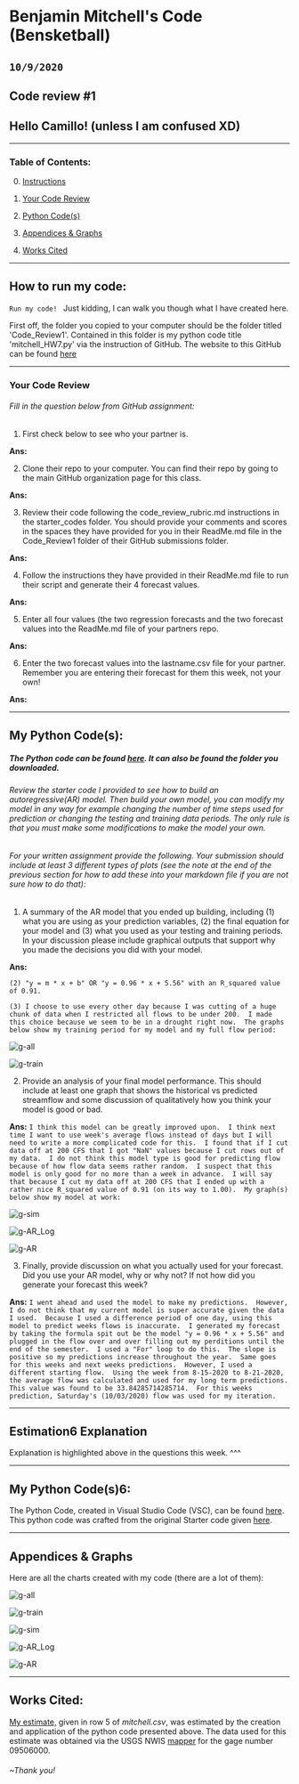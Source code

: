 # Benjamin Mitchell's Code (Bensketball)
## `10/9/2020`
## Code review #1

## Hello Camillo! (unless I am confused XD)

___
### Table of Contents:
0. [ Instructions](#inst)
1. [ Your Code Review](#rev)
2. [ Python Code(s)](#cod)

4. [ Appendices & Graphs](#apd)
5. [ Works Cited](#cit)

___
<a name="inst"></a>
## How to run my code:
`Run my code!
`
Just kidding, I can walk you though what I have created here.

First off, the folder you copied to your computer should be the folder titled 'Code_Review1'.  Contained in this folder is my python code title 'mitchell_HW7.py' via the instruction of GitHub.  The website to this GitHub can be found [here]()
___
<a name="rev"></a>
### Your Code Review
###### Fill in the question below from GitHub assignment:

1. First check below to see who your partner is.

  **Ans:**
  `
  `

2. Clone their repo to your computer. You can find their repo by going to the main GitHub organization page for this class.

  **Ans:**
  `
  `

3. Review their code following the code_review_rubric.md instructions in the starter_codes folder. You should provide your comments and scores in the spaces they have provided for you in their ReadMe.md file in the Code_Review1 folder of their GitHub submissions folder.

  **Ans:**
  `
  `

4. Follow the instructions they have provided in their ReadMe.md file to run their script and generate their 4 forecast values.

  **Ans:**
  `
  `

5. Enter all four values (the two regression forecasts and the two forecast values into the ReadMe.md file of your partners repo.

  **Ans:**
  `
  `

6. Enter the two forecast values into the lastname.csv file for your partner. Remember you are entering their forecast for them this week, not your own!

  **Ans:**
  `
  `




___
<a name="cod"></a>
## My Python Code(s):

##### The Python code can be found [here](../Code_Review1/mitchell_HW7.py).  It can also be found the folder you downloaded.

###### Review the starter code I provided to see how to build an autoregressive(AR) model. Then build your own model, you can modify my model in any way for example changing the number of time steps used for prediction or changing the testing and training data periods. The only rule is that you must make some modifications to make the model your own.

###### For your written assignment provide the following. Your submission should include at least 3 different types of plots (see the note at the end of the previous section for how to add these into your markdown file if you are not sure how to do that):

1. A summary of the AR model that you ended up building, including (1) what you are using as your prediction variables, (2) the final equation for your model and (3) what you used as your testing and training periods. In your discussion please include graphical outputs that support why you made the decisions you did with your model.

**Ans:**


`(2) "y = m * x + b" OR "y = 0.96 * x + 5.56" with an R_squared value of 0.91.
`

`(3) I choose to use every other day because I was cutting of a huge chunk of data when I restricted all flows to be under 200.  I made this choice because we seem to be in a drought right now.  The graphs below show my training period for my model and my full flow period:
`

![g-all](../assignment_6/graphs/Observed_Flow_All.png "Observed_Flow_All")

![g-train](../assignment_6/graphs/Observed_Flow_Train.png "Observed_Flow_Train")


2. Provide an analysis of your final model performance. This should include at least one graph that shows the historical vs predicted streamflow and some discussion of qualitatively how you think your model is good or bad.

**Ans:**
`I think this model can be greatly improved upon.  I think next time I want to use week's average flows instead of days but I will need to write a more complicated code for this.  I found that if I cut data off at 200 CFS that I got "NaN" values because I cut rows out of my data.  I do not think this model type is good for predicting flow because of how flow data seems rather random.  I suspect that this model is only good for no more than a week in advance.  I will say that because I cut my data off at 200 CFS that I ended up with a rather nice R_squared value of 0.91 (on its way to 1.00).  My graph(s) below show my model at work:
`

![g-sim](../assignment_6/graphs/Observed_Flow_Sim.png "Observed_Flow_Sim")

![g-AR_Log](../assignment_6/graphs/AR_Log.png "AR_Log")

![g-AR](../assignment_6/graphs/AR.png "AR")


3. Finally, provide discussion on what you actually used for your forecast. Did you use your AR model, why or why not? If not how did you generate your forecast this week?

**Ans:**
`I went ahead and used the model to make my predictions.  However, I do not think that my current model is super accurate given the data I used.  Because I used a difference period of one day, using this model to predict weeks flows is inaccurate.  I generated my forecast by taking the formula spit out be the model "y = 0.96 * x + 5.56" and plugged in the flow over and over filling out my perditions until the end of the semester.  I used a "For" loop to do this.  The slope is positive so my predictions increase throughout the year.  Same goes for this weeks and next weeks predictions.  However, I used a different starting flow.  Using the week from 8-15-2020 to 8-21-2020, the average flow was calculated and used for my long term predictions.  This value was found to be 33.84285714285714.  For this weeks prediction, Saturday's (10/03/2020) flow was used for my iteration.
`

___
<a name="est"></a>
## Estimation6 Explanation

Explanation is highlighted above in the questions this week. ^^^

___
<a name="cod"></a>
## My Python Code(s)6:

The Python Code, created in Visual Studio Code (VSC), can be found [here](../assignment_6/week6_matplotlib_starter_BM.py).  This python code was crafted from the original Starter code given [here](../Orig_Starter_Codes_BM/week6_matplotlib_starter.py).

___
<a name="apd"></a>
## Appendices & Graphs
Here are all the charts created with my code (there are a lot of them):

![g-all](../assignment_6/graphs/Observed_Flow_All.png "Observed_Flow_All")

![g-train](../assignment_6/graphs/Observed_Flow_Train.png "Observed_Flow_Train")

![g-sim](../assignment_6/graphs/Observed_Flow_Sim.png "Observed_Flow_Sim")

![g-AR_Log](../assignment_6/graphs/AR_Log.png "AR_Log")

![g-AR](../assignment_6/graphs/AR.png "AR")

___
<a name="cit"></a>
## Works Cited:

[My estimate,](https://github.com/HAS-Tools-Fall2020/forecasting/blob/master/forecast_entries/mitchell.csv) given in row 5 of *mitchell.csv*, was estimated by the creation and application of the python code presented above.  The data used for this estimate was obtained via the USGS NWIS [mapper](https://maps.waterdata.usgs.gov/mapper/) for the gage number 09506000.
###### ~Thank you!
